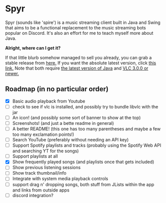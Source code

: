 # Spyr

Spyr (sounds like 'spire') is a music streaming client built in Java and Swing that aims to be a functional replacement to the music streaming bots popular on Discord. It's also an effort for me to teach myself more about Java.

**Alright, where can I get it?**

If that little blurb somehow managed to sell you already, you can grab a stable release from [here.](https://github.com/asolidtime/spyr/releases) If you want the absolute latest version, click [this link.](https://nightly.link/asolidtime/spyr/workflows/github-actions/main/JAR%20package.zip) Note that both require [the latest version of Java](https://adoptopenjdk.net/?variant=openjdk16&jvmVariant=hotspot) and [VLC 3.0.0 or newer.](https://www.videolan.org/vlc/)

## Roadmap (in no particular order)

- [x] Basic audio playback from Youtube
- [ ] check to see if vlc is installed, and possibly try to bundle libvlc with the jar
- [ ] An icon! (and possibly some sort of banner to show at the top)
- [ ] Screenshots! (and just a bette readme in general)
- [ ] A better README! (this one has too many parentheses and maybe a few too many exclamation points!)
- [ ] Search YouTube (preferably without needing an API key)
- [ ] Support Spotify playlists and tracks (probably using the Spotify Web API and searching YT for the songs)
- [ ] Support playlists at all
- [x] Show frequently played songs (and playlists once that gets included)
- [ ] Show previous listening sessions
- [ ] Show track thumbnail/info
- [ ] Integrate with system media playback controls
- [ ] support drag n' dropping songs, both stuff from JLists within the app and links from outside apps
- [ ] discord integration?
